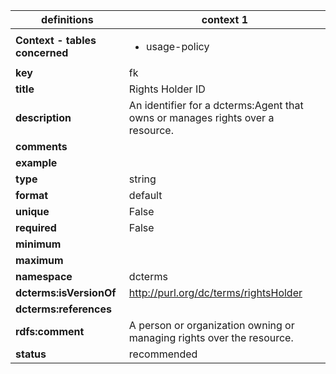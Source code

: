 

| definitions | context 1 |
|-|-|
| **Context - tables concerned** | <ul><li>usage-policy</li></ul> |
| **key** | fk |
| **title** | Rights Holder ID |
| **description** | An identifier for a dcterms:Agent that owns or manages rights over a resource. |
| **comments** |  |
| **example** |  |
| **type** | string |
| **format** | default |
| **unique** | False |
| **required** | False |
| **minimum** |  |
| **maximum** |  |
| **namespace** | dcterms |
| **dcterms:isVersionOf** | http://purl.org/dc/terms/rightsHolder |
| **dcterms:references** |  |
| **rdfs:comment** | A person or organization owning or managing rights over the resource. |
| **status** | recommended |
